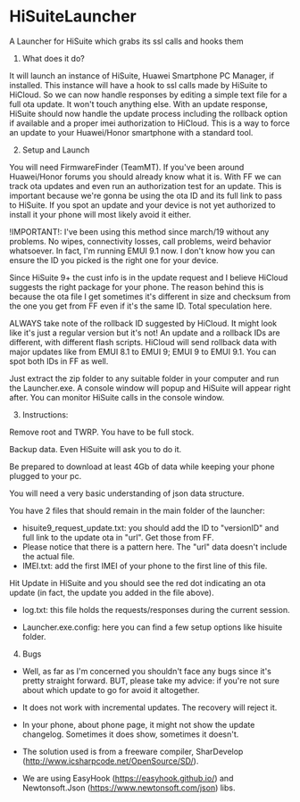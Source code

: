 # HiSuiteLauncher
A Launcher for HiSuite which grabs its ssl calls and hooks them

1. What does it do?

It will launch an instance of HiSuite, Huawei Smartphone PC Manager, if installed. This instance will have a hook to ssl calls made by HiSuite to HiCloud. So we can now handle responses by editing a simple text file for a full ota update. It won't touch anything else. With an update response, HiSuite should now handle the update process including the rollback option if available and a proper imei authorization to HiCloud. This is a way to force an update to your Huawei/Honor smartphone with a standard tool.

2. Setup and Launch

You will need FirmwareFinder (TeamMT). If you've been around Huawei/Honor forums you should already know what it is. With FF we can track ota updates and even run an authorization test for an update. This is important because we're gonna be using the ota ID and its full link to pass to HiSuite. If you spot an update and your device is not yet authorized to install it your phone will most likely avoid it either.

!IMPORTANT!: I've been using this method since march/19 without any problems. No wipes, connectivity losses, call problems, weird behavior whatsoever. In fact, I'm running EMUI 9.1 now. I don't know how you can ensure the ID you picked is the right one for your device.

Since HiSuite 9+ the cust info is in the update request and I believe HiCloud suggests the right package for your phone. The reason behind this is because the ota file I get sometimes it's different in size and checksum from the one you get from FF even if it's the same ID. Total speculation here.

ALWAYS take note of the rollback ID suggested by HiCloud. It might look like it's just a regular version but it's not! An update and a rollback IDs are different, with different flash scripts. HiCloud will send rollback data with major updates like from EMUI 8.1 to EMUI 9; EMUI 9 to EMUI 9.1. You can spot both IDs in FF as well.

Just extract the zip folder to any suitable folder in your computer and run the Launcher.exe. A console window will popup and HiSuite will appear right after. You can monitor HiSuite calls in the console window.

3. Instructions:

Remove root and TWRP. You have to be full stock.

Backup data. Even HiSuite will ask you to do it.

Be prepared to download at least 4Gb of data while keeping your phone plugged to your pc.

You will need a very basic understanding of json data structure.

You have 2 files that should remain in the main folder of the launcher:
- hisuite9_request_update.txt: you should add the ID to "versionID" and full link to the update ota in "url". Get those from FF.
- Please notice that there is a pattern here. The "url" data doesn't include the actual file.
- IMEI.txt: add the first IMEI of your phone to the first line of this file.

Hit Update in HiSuite and you should see the red dot indicating an ota update (in fact, the update you added in the file above).

- log.txt: this file holds the requests/responses during the current session.

- Launcher.exe.config: here you can find a few setup options like hisuite folder.

4. Bugs

- Well, as far as I'm concerned you shouldn't face any bugs since it's pretty straight forward. BUT, please take my advice: if you're not sure about which update to go for avoid it altogether.

- It does not work with incremental updates. The recovery will reject it.

- In your phone, about phone page, it might not show the update changelog. Sometimes it does show, sometimes it doesn't.


- The solution used is from a freeware compiler, SharDevelop (http://www.icsharpcode.net/OpenSource/SD/).
- We are using EasyHook (https://easyhook.github.io/) and Newtonsoft.Json (https://www.newtonsoft.com/json) libs.
